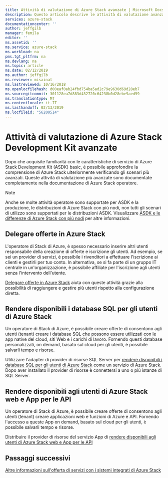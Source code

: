 ```yaml
---
title: Attività di valutazione di Azure Stack avanzate | Microsoft Docs
description: Questo articolo descrive le attività di valutazione avanzate Azure Stack.
services: azure-stack
documentationcenter: ''
author: jeffgilb
manager: femila
editor: ''
ms.assetid: ''
ms.service: azure-stack
ms.workload: na
pms.tgt_pltfrm: na
ms.devlang: na
ms.topic: article
ms.date: 02/12/2019
ms.author: jeffgilb
ms.reviewer: misainat
ms.lastreviewed: 10/16/2018
ms.openlocfilehash: d00eaf0ab24fbd754ba5ad2c79e9630d69d28eb7
ms.sourcegitcommit: 301128ea7d883d432720c64238b0d28ebe9aed59
ms.translationtype: MT
ms.contentlocale: it-IT
ms.lasthandoff: 02/13/2019
ms.locfileid: "56200514"
---
```

# <a name="advanced-azure-stack-development-kit-evaluation-tasks"></a>Attività di valutazione di Azure Stack Development Kit avanzate
Dopo che acquisite familiarità con le caratteristiche di servizio di Azure Stack Development Kit (ASDK) basic, è possibile approfondire la comprensione di Azure Stack ulteriormente verificando gli scenari più avanzati. Queste attività di valutazione più avanzate sono documentate completamente nella documentazione di Azure Stack operatore.

> [!NOTE]
> Anche se molte attività operatore sono supportate per ASDK e la produzione, le distribuzioni di Azure Stack con più nodi, non tutti gli scenari di utilizzo sono supportati per le distribuzioni ASDK. Visualizzare [ASDK e le differenze di Azure Stack con più nodi](asdk-what-is.md#asdk-and-multi-node-azure-stack-differences) per altre informazioni.

## <a name="delegate-offers-in-azure-stack"></a>Delegare offerte in Azure Stack
L'operatore di Stack di Azure, è spesso necessario inserire altri utenti responsabile della creazione di offerte e iscrizione gli utenti. Ad esempio, se sei un provider di servizi, è possibile i rivenditori a effettuare l'iscrizione ai clienti e gestirli per tuo conto. In alternativa, se si fa parte di un gruppo IT centrale in un'organizzazione, è possibile affiliate per l'iscrizione agli utenti senza l'intervento dell'utente.

[Delegare offerte in Azure Stack](../azure-stack-delegated-provider.md) aiuta con queste attività grazie alla possibilità di raggiungere e gestire più utenti rispetto alla configurazione diretta.

## <a name="make-sql-databases-available-to-your-azure-stack-users"></a>Rendere disponibili i database SQL per gli utenti di Azure Stack
Un operatore di Stack di Azure, è possibile creare offerte di consentono agli utenti (tenant) creare i database SQL che possono essere utilizzati con le app native del cloud, siti Web e i carichi di lavoro. Fornendo questi database personalizzati, on demand, basato sul cloud per gli utenti, è possibile salvarli tempo e risorse.

Utilizzare l'adapter di provider di risorse SQL Server per [rendere disponibili i database SQL per gli utenti di Azure Stack](../azure-stack-tutorial-sql-server.md) come un servizio di Azure Stack. Dopo aver installato il provider di risorse è connettersi a uno o più istanze di SQL Server.

## <a name="make-web-and-api-apps-available-to-your-azure-stack-users"></a>Rendere disponibili agli utenti di Azure Stack web e App per le API
Un operatore di Stack di Azure, è possibile creare offerte di consentono agli utenti (tenant) creare applicazioni web e funzioni di Azure e API. Fornendo l'accesso a queste App on demand, basato sul cloud per gli utenti, è possibile salvarli tempo e risorse.

Distribuire il provider di risorse del servizio App di [rendere disponibili agli utenti di Azure Stack web e App per le API](../azure-stack-tutorial-app-service.md)

## <a name="next-steps"></a>Passaggi successivi

[Altre informazioni sull'offerta di servizi con i sistemi integrati di Azure Stack](../azure-stack-offer-services-overview.md)
